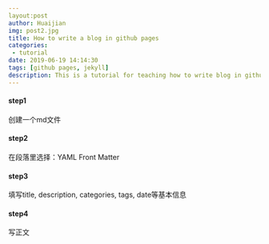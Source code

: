 ```yaml
---
layout:post
author: Huaijian
img: post2.jpg
title: How to write a blog in github pages
categories: 
 - tutorial
date: 2019-06-19 14:14:30
tags: [github pages, jekyll]
description: This is a tutorial for teaching how to write blog in github pages.
---
```


<!-- more -->

#### step1

创建一个md文件

#### step2

在段落里选择：YAML Front Matter

#### step3

填写title, description, categories, tags, date等基本信息

#### step4

写正文